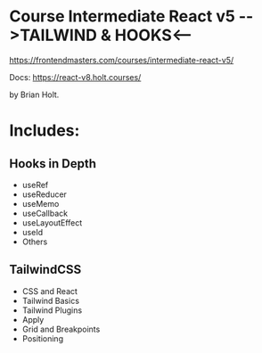 # Course Intermediate React v5 -->TAILWIND & HOOKS<--


https://frontendmasters.com/courses/intermediate-react-v5/

Docs: https://react-v8.holt.courses/

by Brian Holt.


# Includes:


## Hooks in Depth
- useRef
- useReducer
- useMemo
- useCallback
- useLayoutEffect
- useId
- Others


## TailwindCSS
- CSS and React
- Tailwind Basics
- Tailwind Plugins
- Apply
- Grid and Breakpoints
- Positioning
